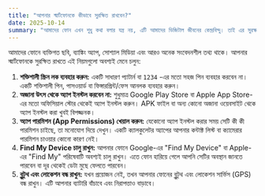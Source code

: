 ```yaml
---
title: "আপনার স্মার্টফোনকে কীভাবে সুরক্ষিত রাখবেন?"
date: 2025-10-14
summary: "আমাদের ফোন এখন শুধু কথা বলার যন্ত্র নয়, এটি আমাদের ডিজিটাল জীবনের কেন্দ্রবিন্দু। তাই এর সুরক্ষা অত্যন্ত জরুরি।"
---
```


আমাদের ফোনে ব্যক্তিগত ছবি, ব্যাঙ্কিং অ্যাপ, সোশ্যাল মিডিয়া এবং আরও অনেক সংবেদনশীল তথ্য থাকে। আপনার স্মার্টফোনকে সুরক্ষিত রাখতে এই নিয়মগুলো অবশ্যই মেনে চলুন:

1.  **শক্তিশালী স্ক্রিন লক ব্যবহার করুন:** একটি সাধারণ প্যাটার্ন বা `1234` -এর মতো সহজ পিন ব্যবহার করবেন না। একটি শক্তিশালী পিন, পাসওয়ার্ড বা ফিঙ্গারপ্রিন্ট/ফেস আনলক ব্যবহার করুন।
2.  **অজানা উৎস থেকে অ্যাপ ইনস্টল করবেন না:** শুধুমাত্র Google Play Store বা Apple App Store-এর মতো অফিসিয়াল স্টোর থেকেই অ্যাপ ইনস্টল করুন। APK ফাইল বা অন্য কোনো অজানা ওয়েবসাইট থেকে অ্যাপ ইনস্টল করা খুবই বিপজ্জনক।
3.  **অ্যাপ পারমিশন (App Permissions) খেয়াল করুন:** যেকোনো অ্যাপ ইনস্টল করার সময় সেটি কী কী পারমিশন চাইছে, তা মনোযোগ দিয়ে দেখুন। একটি ক্যালকুলেটর অ্যাপের আপনার কন্টাক্ট লিস্ট বা ক্যামেরার পারমিশন চাওয়ার কোনো কারণ নেই।
4.  **Find My Device চালু রাখুন:** আপনার ফোনে Google-এর "Find My Device" বা Apple-এর "Find My" পরিষেবাটি অবশ্যই চালু রাখুন। এতে ফোন হারিয়ে গেলে আপনি সেটির অবস্থান জানতে পারবেন বা দূর থেকেই ডেটা মুছে ফেলতে পারবেন।
5.  **ব্লুটুথ এবং লোকেশন বন্ধ রাখুন:** যখন প্রয়োজন নেই, তখন আপনার ফোনের ব্লুটুথ এবং লোকেশন সার্ভিস (GPS) বন্ধ রাখুন। এটি আপনার ব্যাটারি বাঁচাবে এবং নিরাপত্তাও বাড়াবে।

